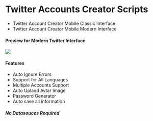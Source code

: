 # Twitter Accounts Creator Scripts
- Twitter Account Creator Mobile Classic Interface 
- Twitter Account Creator Mobile Modern Interface

#### Preview for Modern Twitter Interface

![](https://steemitimages.com/0x0/https://cdn.steemitimages.com/DQmSWmoE9onUkMtnyR4s5U2U1c2q7Ta1wx8J7knSEtxhQT4/creator.gif)

#### Features

- Auto Ignore Errors
- Support for All Languages
- Multiple Accounts Support
- Auto Uplaod Avtar Image
- Password Generator
- Auto save all information

##### No Datasouces Required
